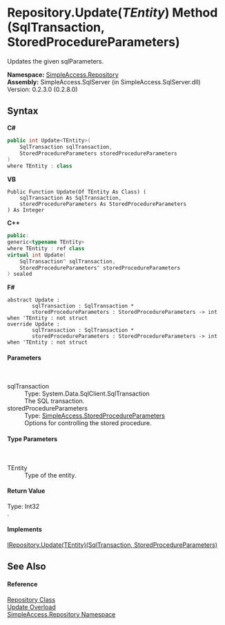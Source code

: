 # Repository.Update(*TEntity*) Method (SqlTransaction, StoredProcedureParameters)
 

Updates the given sqlParameters.

**Namespace:**&nbsp;<a href="N_SimpleAccess_Repository">SimpleAccess.Repository</a><br />**Assembly:**&nbsp;SimpleAccess.SqlServer (in SimpleAccess.SqlServer.dll) Version: 0.2.3.0 (0.2.8.0)

## Syntax

**C#**<br />
``` C#
public int Update<TEntity>(
	SqlTransaction sqlTransaction,
	StoredProcedureParameters storedProcedureParameters
)
where TEntity : class

```

**VB**<br />
``` VB
Public Function Update(Of TEntity As Class) ( 
	sqlTransaction As SqlTransaction,
	storedProcedureParameters As StoredProcedureParameters
) As Integer
```

**C++**<br />
``` C++
public:
generic<typename TEntity>
where TEntity : ref class
virtual int Update(
	SqlTransaction^ sqlTransaction, 
	StoredProcedureParameters^ storedProcedureParameters
) sealed
```

**F#**<br />
``` F#
abstract Update : 
        sqlTransaction : SqlTransaction * 
        storedProcedureParameters : StoredProcedureParameters -> int  when 'TEntity : not struct
override Update : 
        sqlTransaction : SqlTransaction * 
        storedProcedureParameters : StoredProcedureParameters -> int  when 'TEntity : not struct
```


#### Parameters
&nbsp;<dl><dt>sqlTransaction</dt><dd>Type: System.Data.SqlClient.SqlTransaction<br />The SQL transaction.</dd><dt>storedProcedureParameters</dt><dd>Type: <a href="T_SimpleAccess_StoredProcedureParameters">SimpleAccess.StoredProcedureParameters</a><br />Options for controlling the stored procedure.</dd></dl>

#### Type Parameters
&nbsp;<dl><dt>TEntity</dt><dd>Type of the entity.</dd></dl>

#### Return Value
Type: Int32<br />.

#### Implements
<a href="M_SimpleAccess_Repository_IRepository_Update__1_2">IRepository.Update(TEntity)(SqlTransaction, StoredProcedureParameters)</a><br />

## See Also


#### Reference
<a href="T_SimpleAccess_Repository_Repository">Repository Class</a><br /><a href="Overload_SimpleAccess_Repository_Repository_Update">Update Overload</a><br /><a href="N_SimpleAccess_Repository">SimpleAccess.Repository Namespace</a><br />